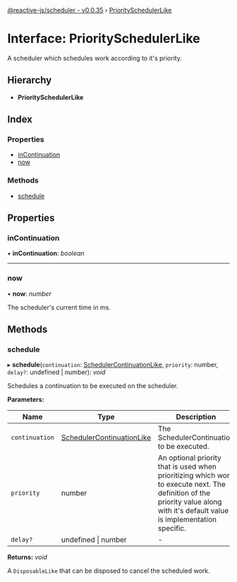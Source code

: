 [@reactive-js/scheduler - v0.0.35](../README.md) › [PrioritySchedulerLike](priorityschedulerlike.md)

# Interface: PrioritySchedulerLike

A scheduler which schedules work according to it's priority.

## Hierarchy

* **PrioritySchedulerLike**

## Index

### Properties

* [inContinuation](priorityschedulerlike.md#incontinuation)
* [now](priorityschedulerlike.md#now)

### Methods

* [schedule](priorityschedulerlike.md#schedule)

## Properties

###  inContinuation

• **inContinuation**: *boolean*

___

###  now

• **now**: *number*

The scheduler's current time in ms.

## Methods

###  schedule

▸ **schedule**(`continuation`: [SchedulerContinuationLike](schedulercontinuationlike.md), `priority`: number, `delay?`: undefined | number): *void*

Schedules a continuation to be executed on the scheduler.

**Parameters:**

Name | Type | Description |
------ | ------ | ------ |
`continuation` | [SchedulerContinuationLike](schedulercontinuationlike.md) | The SchedulerContinuation to be executed. |
`priority` | number | An optional priority that is used when prioritizing which work to execute next. The definition of the priority value along with it's default value is implementation specific.  |
`delay?` | undefined &#124; number | - |

**Returns:** *void*

A `DisposableLike` that can be disposed to cancel the scheduled work.

